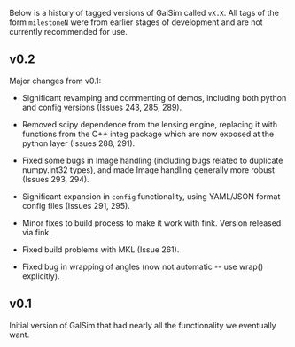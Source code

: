 Below is a history of tagged versions of GalSim called `vX.X`.  All tags of the form
`milestoneN` were from earlier stages of development and are not currently recommended for use.

v0.2
----

Major changes from v0.1:

* Significant revamping and commenting of demos, including both python and config versions (Issues
  243, 285, 289).

* Removed scipy dependence from the lensing engine, replacing it with functions from the C++ integ
  package which are now exposed at the python layer (Issues 288, 291).

* Fixed some bugs in Image handling (including bugs related to duplicate numpy.int32 types), 
  and made Image handling generally more robust (Issues 293, 294).

* Significant expansion in `config` functionality, using YAML/JSON format config files (Issues 291,
  295).

* Minor fixes to build process to make it work with fink.  Version released via fink.

* Fixed build problems with MKL (Issue 261).

* Fixed bug in wrapping of angles (now not automatic -- use wrap() explicitly).

v0.1
----

Initial version of GalSim that had nearly all the functionality we eventually want.
